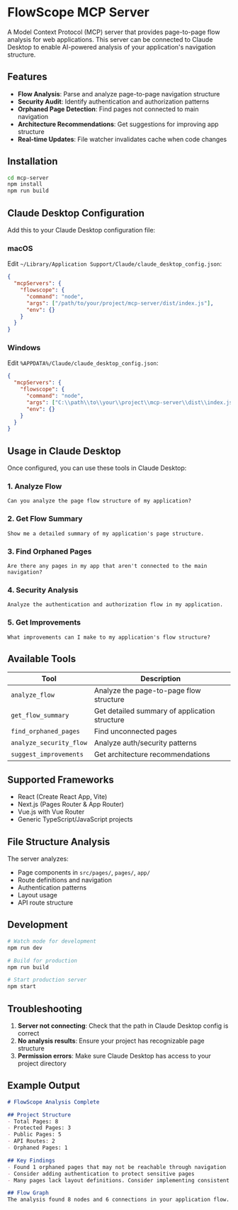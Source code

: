 # FlowScope MCP Server

A Model Context Protocol (MCP) server that provides page-to-page flow analysis for web applications. This server can be connected to Claude Desktop to enable AI-powered analysis of your application's navigation structure.

## Features

- **Flow Analysis**: Parse and analyze page-to-page navigation structure
- **Security Audit**: Identify authentication and authorization patterns
- **Orphaned Page Detection**: Find pages not connected to main navigation
- **Architecture Recommendations**: Get suggestions for improving app structure
- **Real-time Updates**: File watcher invalidates cache when code changes

## Installation

```bash
cd mcp-server
npm install
npm run build
```

## Claude Desktop Configuration

Add this to your Claude Desktop configuration file:

### macOS
Edit `~/Library/Application Support/Claude/claude_desktop_config.json`:

```json
{
  "mcpServers": {
    "flowscope": {
      "command": "node",
      "args": ["/path/to/your/project/mcp-server/dist/index.js"],
      "env": {}
    }
  }
}
```

### Windows
Edit `%APPDATA%/Claude/claude_desktop_config.json`:

```json
{
  "mcpServers": {
    "flowscope": {
      "command": "node",
      "args": ["C:\\path\\to\\your\\project\\mcp-server\\dist\\index.js"],
      "env": {}
    }
  }
}
```

## Usage in Claude Desktop

Once configured, you can use these tools in Claude Desktop:

### 1. Analyze Flow
```
Can you analyze the page flow structure of my application?
```

### 2. Get Flow Summary
```
Show me a detailed summary of my application's page structure.
```

### 3. Find Orphaned Pages
```
Are there any pages in my app that aren't connected to the main navigation?
```

### 4. Security Analysis
```
Analyze the authentication and authorization flow in my application.
```

### 5. Get Improvements
```
What improvements can I make to my application's flow structure?
```

## Available Tools

| Tool | Description |
|------|-------------|
| `analyze_flow` | Analyze the page-to-page flow structure |
| `get_flow_summary` | Get detailed summary of application structure |
| `find_orphaned_pages` | Find unconnected pages |
| `analyze_security_flow` | Analyze auth/security patterns |
| `suggest_improvements` | Get architecture recommendations |

## Supported Frameworks

- React (Create React App, Vite)
- Next.js (Pages Router & App Router)
- Vue.js with Vue Router
- Generic TypeScript/JavaScript projects

## File Structure Analysis

The server analyzes:
- Page components in `src/pages/`, `pages/`, `app/`
- Route definitions and navigation
- Authentication patterns
- Layout usage
- API route structure

## Development

```bash
# Watch mode for development
npm run dev

# Build for production
npm run build

# Start production server
npm start
```

## Troubleshooting

1. **Server not connecting**: Check that the path in Claude Desktop config is correct
2. **No analysis results**: Ensure your project has recognizable page structure
3. **Permission errors**: Make sure Claude Desktop has access to your project directory

## Example Output

```markdown
# FlowScope Analysis Complete

## Project Structure
- Total Pages: 8
- Protected Pages: 3
- Public Pages: 5
- API Routes: 2
- Orphaned Pages: 1

## Key Findings
- Found 1 orphaned pages that may not be reachable through navigation
- Consider adding authentication to protect sensitive pages
- Many pages lack layout definitions. Consider implementing consistent layouts

## Flow Graph
The analysis found 8 nodes and 6 connections in your application flow.
```